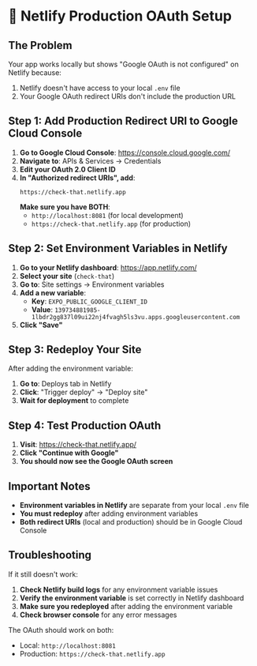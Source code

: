 # 🚀 Netlify Production OAuth Setup

## The Problem

Your app works locally but shows "Google OAuth is not configured" on Netlify because:

1. Netlify doesn't have access to your local `.env` file
2. Your Google OAuth redirect URIs don't include the production URL

## Step 1: Add Production Redirect URI to Google Cloud Console

1. **Go to Google Cloud Console**: https://console.cloud.google.com/
2. **Navigate to**: APIs & Services → Credentials
3. **Edit your OAuth 2.0 Client ID**
4. **In "Authorized redirect URIs", add**:
   ```
   https://check-that.netlify.app
   ```
   **Make sure you have BOTH**:
   - `http://localhost:8081` (for local development)
   - `https://check-that.netlify.app` (for production)

## Step 2: Set Environment Variables in Netlify

1. **Go to your Netlify dashboard**: https://app.netlify.com/
2. **Select your site** (`check-that`)
3. **Go to**: Site settings → Environment variables
4. **Add a new variable**:
   - **Key**: `EXPO_PUBLIC_GOOGLE_CLIENT_ID`
   - **Value**: `139734881985-1lbdr2gg837l09ui22nj4fvagh5ls3vu.apps.googleusercontent.com`
5. **Click "Save"**

## Step 3: Redeploy Your Site

After adding the environment variable:

1. **Go to**: Deploys tab in Netlify
2. **Click**: "Trigger deploy" → "Deploy site"
3. **Wait for deployment** to complete

## Step 4: Test Production OAuth

1. **Visit**: https://check-that.netlify.app/
2. **Click "Continue with Google"**
3. **You should now see the Google OAuth screen**

## Important Notes

- **Environment variables in Netlify** are separate from your local `.env` file
- **You must redeploy** after adding environment variables
- **Both redirect URIs** (local and production) should be in Google Cloud Console

## Troubleshooting

If it still doesn't work:

1. **Check Netlify build logs** for any environment variable issues
2. **Verify the environment variable** is set correctly in Netlify dashboard
3. **Make sure you redeployed** after adding the environment variable
4. **Check browser console** for any error messages

The OAuth should work on both:

- Local: `http://localhost:8081`
- Production: `https://check-that.netlify.app`
